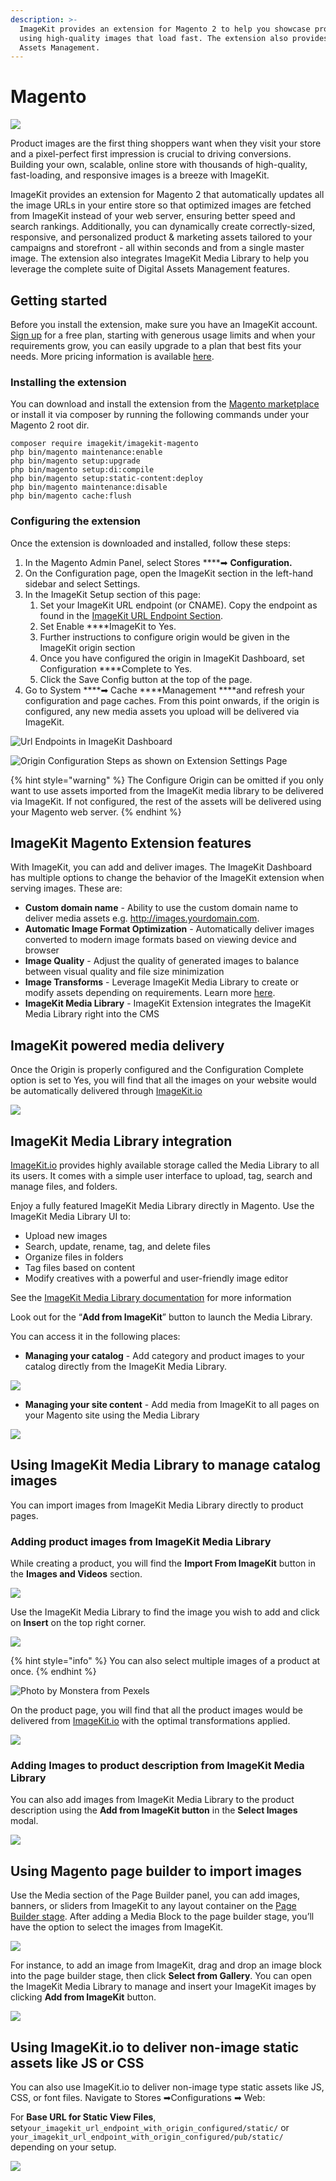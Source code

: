 ```yaml
---
description: >-
  ImageKit provides an extension for Magento 2 to help you showcase products
  using high-quality images that load fast. The extension also provides Digital
  Assets Management.
---
```


# Magento

![](../.gitbook/assets/idtyrzw8lrqi38giqlqu.png) 

Product images are the first thing shoppers want when they visit your store and a pixel-perfect first impression is crucial to driving conversions. Building your own, scalable, online store with thousands of high-quality, fast-loading, and responsive images is a breeze with ImageKit.

ImageKit provides an extension for Magento 2 that automatically updates all the image URLs in your entire store so that optimized images are fetched from ImageKit instead of your web server, ensuring better speed and search rankings. Additionally, you can dynamically create correctly-sized, responsive, and personalized product & marketing assets tailored to your campaigns and storefront - all within seconds and from a single master image. The extension also integrates ImageKit Media Library to help you leverage the complete suite of Digital Assets Management features.

## **Getting started**

Before you install the extension, make sure you have an ImageKit account.   
[Sign up](https://imagekit.io/registration/) for a free plan, starting with generous usage limits and when your requirements grow, you can easily upgrade to a plan that best fits your needs. More pricing information is available [here](https://imagekit.io/plans).

### Installing the extension

You can download and install the extension from the [Magento marketplace](https://marketplace.magento.com/imagekit-imagekit-magento.html) or install it via composer by running the following commands under your Magento 2 root dir.

```text
composer require imagekit/imagekit-magento
php bin/magento maintenance:enable
php bin/magento setup:upgrade
php bin/magento setup:di:compile
php bin/magento setup:static-content:deploy
php bin/magento maintenance:disable
php bin/magento cache:flush
```

### **Configuring the extension**

Once the extension is downloaded and installed, follow these steps:

1. In the Magento Admin Panel, select Stores ****➡ ****Configuration**.**
2. On the Configuration page, open the ImageKit section in the left-hand sidebar and select Settings.
3. In the ImageKit Setup section of this page:
   1. Set your ImageKit URL endpoint \(or CNAME\). Copy the endpoint as found in the [ImageKit URL Endpoint Section](https://imagekit.io/dashboard#url-endpoints).
   2. Set Enable ****ImageKit to Yes.
   3. Further instructions to configure origin would be given in the ImageKit origin section
   4. Once you have configured the origin in ImageKit Dashboard, set Configuration ****Complete to Yes.
   5. Click the Save Config button at the top of the page.
4. Go to System ****➡ Cache ****Management ****and refresh your configuration and page caches. From this point onwards, if the origin is configured, any new media assets you upload will be delivered via ImageKit. 

![Url Endpoints in ImageKit Dashboard](https://lh6.googleusercontent.com/cMGAr2Kcn2wvLb5G3Fyx3bhhDIO_mA1PwSpztZGJZzE4XG7wBJpITxKZn8GrBrHDAkwV9IAl845Y76c9lnIIt2iyY3b1ntx5rplPs2ue9t3xUVi8VgQZs2wXhRho2nRK8gSOoCgH=s0)

![Origin Configuration Steps as shown on Extension Settings Page](https://lh4.googleusercontent.com/SekeL8ugUW8zu6-jsY1JqQWHZAnGWDP1OVqLddjX2_1r7WOf83WI3LhOdJYO0OOgZJYi1P2jiyObb2Md-fMLOVKikX3vhWeJwELb2EBkWaFd1cUON8x9yA1FPaaFImme41YeM-H0=s0)

{% hint style="warning" %}
The Configure Origin can be omitted if you only want to use assets imported from the ImageKit media library to be delivered via ImageKit. If not configured, the rest of the assets will be delivered using your Magento web server.
{% endhint %}

## **ImageKit Magento Extension features**

With ImageKit, you can add and deliver images. The ImageKit Dashboard has multiple options to change the behavior of the ImageKit extension when serving images. These are:

* **Custom domain name** - Ability to use the custom domain name to deliver media assets e.g. http://images.yourdomain.com.
* **Automatic Image Format Optimization** - Automatically deliver images converted to modern image formats based on viewing device and browser
* **Image Quality** - Adjust the quality of generated images to balance between visual quality and file size minimization
* **Image Transforms** - Leverage ImageKit Media Library to create or modify assets depending on requirements. Learn more [here](https://docs.imagekit.io/features/image-transformations).
* **ImageKit Media Library** - ImageKit Extension integrates the ImageKit Media Library right into the CMS‌

## ImageKit powered media delivery

Once the Origin is properly configured and the Configuration Complete option is set to Yes, you will find that all the images on your website would be automatically delivered through [ImageKit.io](https://imagekit.io/)

![](../.gitbook/assets/image%20%2866%29.png)

## **ImageKit Media Library integration**

[ImageKit.io](http://ImageKit.io) provides highly available storage called the Media Library to all its users. It comes with a simple user interface to upload, tag, search and manage files, and folders.

‌Enjoy a fully featured ImageKit Media Library directly in Magento. Use the ImageKit Media Library UI to:‌

* Upload new images
* Search, update, rename, tag, and delete files
* Organize files in folders
* Tag files based on content
* Modify creatives with a powerful and user-friendly image editor

See the [ImageKit Media Library documentation](https://docs.imagekit.io/media-library/overview) for more information‌

Look out for the “**Add from ImageKit**” button to launch the Media Library.

You can access it in the following places:‌

* **Managing your catalog** - Add category and product images to your catalog directly from the ImageKit Media Library. 

![](https://lh4.googleusercontent.com/a-kiSQ2qkJkeOQQ1AU7hxfqriBaJOXnr7_hDRlhahmNtr2yGCUACA5AjHN9euI6ig4ZlTfm8YmF9DP8eic1-b_KJKZ9iL7wioKWtmamEunLwgOV8jOSf34rJDwJL7S91w164Ajex=s0)

* **Managing your site content** - Add media from ImageKit to all pages on your Magento site using the Media Library

![](https://lh3.googleusercontent.com/SnhSZkRojL9YiLI2C_yhILNVXY5yxvTXy7hoaJwTehtawAQ3jVbQkbpT6HRAr32LKH7TrnvGcuScwuy0wotUdiT8TFz4p0eLXE089h2_nK9uiq7ucNDG3A-kR0mslzIqic6VrhA4=s0)

## Using ImageKit Media Library to manage catalog images

You can import images from ImageKit Media Library directly to product pages.

### Adding product images from ImageKit Media Library

While creating a product, you will find the **Import From ImageKit** button in the **Images and Videos** section.

![](../.gitbook/assets/screenshot-2021-09-30-at-1.07.55-pm.png)

Use the ImageKit Media Library to find the image you wish to add and click on **Insert** on the top right corner.

![](../.gitbook/assets/screenshot-2021-09-30-at-1.10.54-pm.png)

{% hint style="info" %}
You can also select multiple images of a product at once.
{% endhint %}

![Photo by Monstera from Pexels](../.gitbook/assets/image%20%2865%29.png)

On the product page, you will find that all the product images would be delivered from [ImageKit.io](http://ImageKit.io) with the optimal transformations applied‌.

![](../.gitbook/assets/image%20%2868%29.png)

### Adding Images to product description from ImageKit Media Library

You can also add images from ImageKit Media Library to the product description using the **Add from ImageKit button** in the **Select Images** modal.

![](../.gitbook/assets/screenshot-2021-09-30-at-1.20.32-pm.png)

## Using Magento page builder to import images

Use the Media section of the Page Builder panel, you can add images, banners, or sliders from ImageKit to any layout container on the [Page Builder stage](https://docs.magento.com/user-guide/cms/page-builder-workspace.html#stage). After adding a Media Block to the page builder stage, you’ll have the option to select the images from ImageKit.

![](../.gitbook/assets/image%20%2867%29.png)

For instance, to add an image from ImageKit, drag and drop an image block into the page builder stage, then click **Select from Gallery**. You can open the ImageKit Media Library to manage and insert your ImageKit images by clicking **Add from ImageKit** button. 

![](../.gitbook/assets/screenshot-2021-09-30-at-1.43.47-pm.png)

## Using ImageKit.io to deliver non-image static assets like JS or CSS

You can also use ImageKit.io to deliver non-image type static assets like JS, CSS, or font files. Navigate to Stores ➡Configurations ➡ Web:

For **Base URL for Static View Files**, set`your_imagekit_url_endpoint_with_origin_configured/static/`  or `your_imagekit_url_endpoint_with_origin_configured/pub/static/`  depending on your setup.

![](../.gitbook/assets/image%20%2864%29.png)



